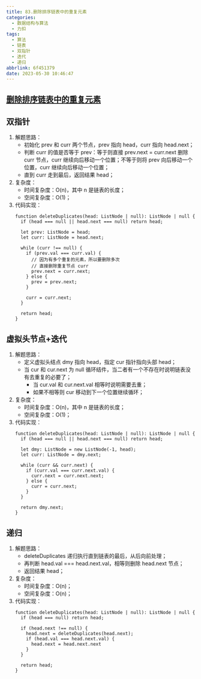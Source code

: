 ```yaml
---
title: 83.删除排序链表中的重复元素
categories:
  - 数据结构与算法
  - 力扣
tags:
  - 算法
  - 链表
  - 双指针
  - 迭代
  - 递归
abbrlink: 6f451379
date: 2023-05-30 10:46:47
---
```


## [删除排序链表中的重复元素](https://leetcode.cn/problems/remove-duplicates-from-sorted-list/description/)

## 双指针
1. 解题思路：
    - 初始化 prev 和 curr 两个节点，prev 指向 head，curr 指向 head.next；
    - 判断 curr 的值是否等于 prev：等于则直接 prev.next = curr.next 删除 curr 节点，curr 继续向后移动一个位置；不等于则将 prev 向后移动一个位置，curr 继续向后移动一个位置；
    - 直到 curr 走到最后，返回结果 head；
2. 复杂度：
    - 时间复杂度：O(n)，其中 n 是链表的长度；
    - 空间复杂度：O(1)；
3. 代码实现：
    ```TS
    function deleteDuplicates(head: ListNode | null): ListNode | null {
      if (head === null || head.next === null) return head;

      let prev: ListNode = head;
      let curr: ListNode = head.next;

      while (curr !== null) {
        if (prev.val === curr.val) {
          // 因为有多个重复的元素，所以要删除多次
          // 直接删除重复节点 curr
          prev.next = curr.next;
        } else {
          prev = prev.next;
        }

        curr = curr.next;
      }

      return head;
    }
    ```

## 虚拟头节点+迭代
1. 解题思路：
    - 定义虚拟头结点 dmy 指向 head，指定 cur 指针指向头部 head；
    - 当 cur 和 cur.next 为 null 循环结件，当二者有一个不存在时说明链表没有去重复的必要了；
      - 当 cur.val 和 cur.next.val 相等时说明需要去重；
      - 如果不相等则 cur 移动到下一个位置继续循环；
2. 复杂度：
    - 时间复杂度：O(n)，其中 n 是链表的长度；
    - 空间复杂度：O(1)；
3. 代码实现：
    ```TS
    function deleteDuplicates(head: ListNode | null): ListNode | null {
      if (head === null || head.next === null) return head;

      let dmy: ListNode = new ListNode(-1, head);
      let curr: ListNode = dmy.next;

      while (curr && curr.next) {
        if (curr.val === curr.next.val) {
          curr.next = curr.next.next;
        } else {
          curr = curr.next;
        }
      }

      return dmy.next;
    }
    ```

## 递归
1. 解题思路：
    - deleteDuplicates 递归执行直到链表的最后，从后向前处理；
    - 再判断 head.val === head.next.val，相等则删除 head.next 节点；
    - 返回结果 head；
2. 复杂度：
    - 时间复杂度：O(n)；
    - 空间复杂度：O(n)；
3. 代码实现：
    ```TS
    function deleteDuplicates(head: ListNode | null): ListNode | null {
      if (head === null) return head;

      if (head.next !== null) {
        head.next = deleteDuplicates(head.next);
        if (head.val === head.next.val) {
          head.next = head.next.next
        }
      }

      return head;
    }
    ```

